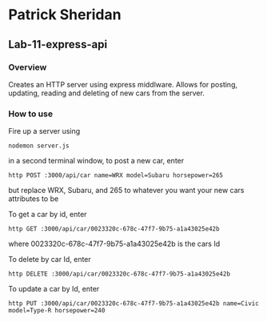 # Patrick Sheridan
## Lab-11-express-api

### Overview
Creates an HTTP server using express middlware. Allows for posting, updating, reading and deleting of new cars from the server.

### How to use

Fire up a server using
```
nodemon server.js
```
in a second terminal window, to post a new car, enter 
```
http POST :3000/api/car name=WRX model=Subaru horsepower=265
```
but replace WRX, Subaru, and 265 to whatever you want your new cars attributes to be

To get a car by id, enter
```
http GET :3000/api/car/0023320c-678c-47f7-9b75-a1a43025e42b
```
where 0023320c-678c-47f7-9b75-a1a43025e42b is the cars Id

To delete by car Id, enter
```
http DELETE :3000/api/car/0023320c-678c-47f7-9b75-a1a43025e42b
```
To update a car by Id, enter
```
http PUT :3000/api/car/0023320c-678c-47f7-9b75-a1a43025e42b name=Civic model=Type-R horsepower=240
```
